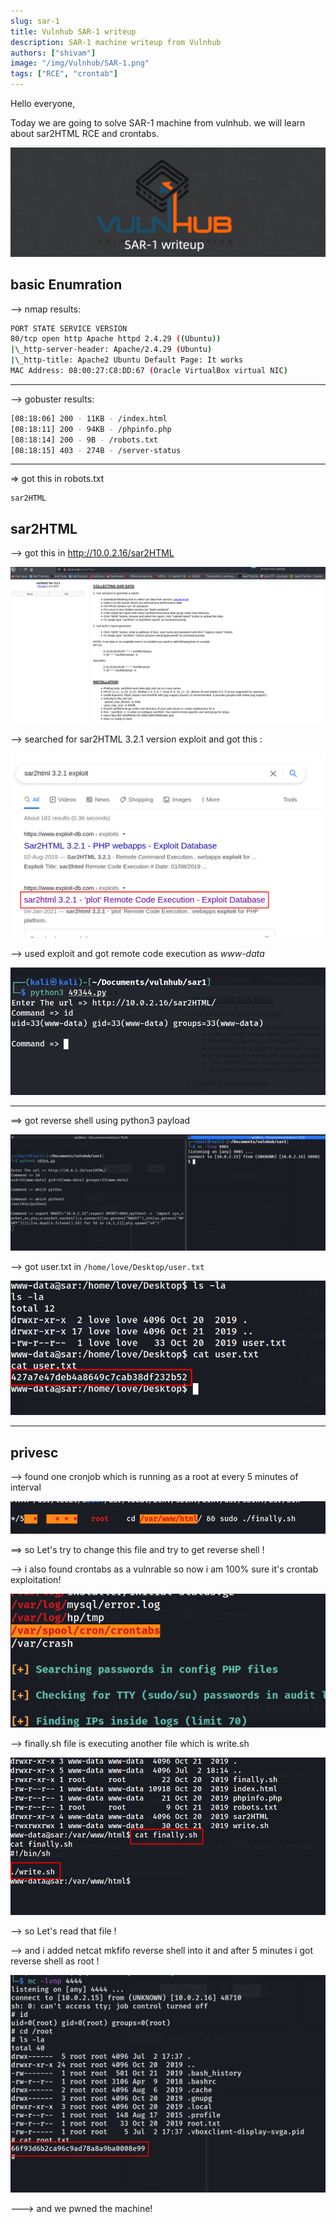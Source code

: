 ```yaml
---
slug: sar-1
title: Vulnhub SAR-1 writeup
description: SAR-1 machine writeup from Vulnhub
authors: ["shivam"]
image: "/img/Vulnhub/SAR-1.png"
tags: ["RCE", "crontab"]
---
```


Hello everyone,

Today we are going to solve SAR-1 machine from vulnhub. we will learn about sar2HTML RCE and crontabs.

![](/img/Vulnhub/SAR-1.png)

<!--truncate-->

## basic Enumration

--> nmap results:

```bash
PORT STATE SERVICE VERSION
80/tcp open http Apache httpd 2.4.29 ((Ubuntu))
|\_http-server-header: Apache/2.4.29 (Ubuntu)
|\_http-title: Apache2 Ubuntu Default Page: It works
MAC Address: 08:00:27:C8:DD:67 (Oracle VirtualBox virtual NIC)
```

---

--> gobuster results:

```bash
[08:18:06] 200 - 11KB - /index.html
[08:18:11] 200 - 94KB - /phpinfo.php
[08:18:14] 200 - 9B - /robots.txt
[08:18:15] 403 - 274B - /server-status
```

---

=> got this in robots.txt

```
sar2HTML
```

## sar2HTML

--> got this in http://10.0.2.16/sar2HTML

![](Attachments/Pastedimage20210702082406.png)

--> searched for sar2HTML 3.2.1 version exploit and got this :

![](Attachments/Pastedimage20210702082553.png)

--> used exploit and got remote code execution as _www-data_

![](Attachments/Pastedimage20210702082943.png)

---

==> got reverse shell using python3 payload

![](Attachments/Pastedimage20210702083137.png)

--> got user.txt in `/home/love/Desktop/user.txt`

![](Attachments/Pastedimage20210702083502.png)

---

## privesc

--> found one cronjob which is running as a root at every 5 minutes of interval

![](Attachments/Pastedimage20210702084459.png)

==> so Let's try to change this file and try to get reverse shell !

--> i also found crontabs as a vulnrable so now i am 100% sure it's crontab exploitation!

![](Attachments/Pastedimage20210702085258.png)

--> finally.sh file is executing another file which is write.sh

![](Attachments/Pastedimage20210702085645.png)

--> so Let's read that file !

--> and i added netcat mkfifo reverse shell into it and after 5 minutes i got reverse shell as root !

![](Attachments/Pastedimage20210702090247.png)

---> and we pwned the machine!
